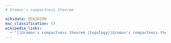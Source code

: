 ```yaml
---
# Gromov's compactness theorem

wikidata: Q5610190
msc_classification: 57
wikipedia_links:
  - "[[Gromov's compactness theorem (topology)|Gromov's compactness theorem]]"
---
```

